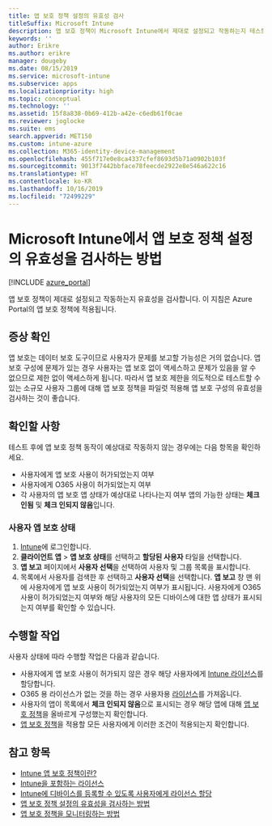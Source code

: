 ```yaml
---
title: 앱 보호 정책 설정의 유효성 검사
titleSuffix: Microsoft Intune
description: 앱 보호 정책이 Microsoft Intune에서 제대로 설정되고 작동하는지 테스트하는 방법을 알아봅니다.
keywords: ''
author: Erikre
ms.author: erikre
manager: dougeby
ms.date: 08/15/2019
ms.service: microsoft-intune
ms.subservice: apps
ms.localizationpriority: high
ms.topic: conceptual
ms.technology: ''
ms.assetid: 15f8a838-0b69-412b-a42e-c6edb61f0cae
ms.reviewer: joglocke
ms.suite: ems
search.appverid: MET150
ms.custom: intune-azure
ms.collection: M365-identity-device-management
ms.openlocfilehash: 455f717e0e8ca4337cfef8693d5b71a0902b103f
ms.sourcegitcommit: 9013f7442bbface78feecde2922e8e546a622c16
ms.translationtype: HT
ms.contentlocale: ko-KR
ms.lasthandoff: 10/16/2019
ms.locfileid: "72499229"
---
```

# <a name="how-to-validate-your-app-protection-policy-setup-in-microsoft-intune"></a>Microsoft Intune에서 앱 보호 정책 설정의 유효성을 검사하는 방법

[!INCLUDE [azure_portal](../includes/azure_portal.md)]

앱 보호 정책이 제대로 설정되고 작동하는지 유효성을 검사합니다. 이 지침은 Azure Portal의 앱 보호 정책에 적용됩니다.

## <a name="checking-for-symptoms"></a>증상 확인
앱 보호는 데이터 보호 도구이므로 사용자가 문제를 보고할 가능성은 거의 없습니다. 앱 보호 구성에 문제가 있는 경우 사용자는 앱 보호 없이 액세스하고 문제가 있음을 알 수 없으므로 제한 없이 액세스하게 됩니다. 따라서 앱 보호 제한을 의도적으로 테스트할 수 있는 소규모 사용자 그룹에 대해 앱 보호 정책을 파일럿 적용해 앱 보호 구성의 유효성을 검사하는 것이 좋습니다.

## <a name="what-to-check"></a>확인할 사항

테스트 후에 앱 보호 정책 동작이 예상대로 작동하지 않는 경우에는 다음 항목을 확인하세요.

- 사용자에게 앱 보호 사용이 허가되었는지 여부
- 사용자에게 O365 사용이 허가되었는지 여부
- 각 사용자의 앱 보호 앱 상태가 예상대로 나타나는지 여부 앱의 가능한 상태는 **체크 인됨** 및 **체크 인되지 않음**입니다.

### <a name="user-app-protection-status"></a>사용자 앱 보호 상태
1. [Intune](https://go.microsoft.com/fwlink/?linkid=2090973)에 로그인합니다.
3. **클라이언트 앱** >  **앱 보호 상태**를 선택하고 **할당된 사용자** 타일을 선택합니다. 
4. **앱 보고** 페이지에서 **사용자 선택**을 선택하여 사용자 및 그룹 목록을 표시합니다. 
5. 목록에서 사용자를 검색한 후 선택하고 **사용자 선택**을 선택합니다. **앱 보고** 창 맨 위에 사용자에게 앱 보호 사용이 허가되었는지 여부가 표시됩니다. 사용자에게 O365 사용이 허가되었는지 여부와 해당 사용자의 모든 디바이스에 대한 앱 상태가 표시되는지 여부를 확인할 수 있습니다.

## <a name="what-to-do"></a>수행할 작업
사용자 상태에 따라 수행할 작업은 다음과 같습니다.

- 사용자에게 앱 보호 사용이 허가되지 않은 경우 해당 사용자에게 [Intune 라이선스](../fundamentals/licenses.md)를 할당합니다.
- O365 용 라이선스가 없는 것을 하는 경우 사용자용 [라이선스](../fundamentals/licenses.md)를 가져옵니다.
- 사용자의 앱이 목록에서 **체크 인되지 않음**으로 표시되는 경우 해당 앱에 대해 [앱 보호 정책](app-protection-policies-validate.md)을 올바르게 구성했는지 확인합니다.
- [앱 보호 정책](app-protection-policies-monitor.md)을 적용할 모든 사용자에게 이러한 조건이 적용되는지 확인합니다.

## <a name="see-also"></a>참고 항목

- [Intune 앱 보호 정책이란?](app-protection-policies.md)
- [Intune을 포함하는 라이선스](../fundamentals/licenses.md)
- [Intune에 디바이스를 등록할 수 있도록 사용자에게 라이선스 할당](../fundamentals/licenses-assign.md)
- [앱 보호 정책 설정의 유효성을 검사하는 방법](app-protection-policies-validate.md)
- [앱 보호 정책을 모니터링하는 방법](app-protection-policies-monitor.md)

